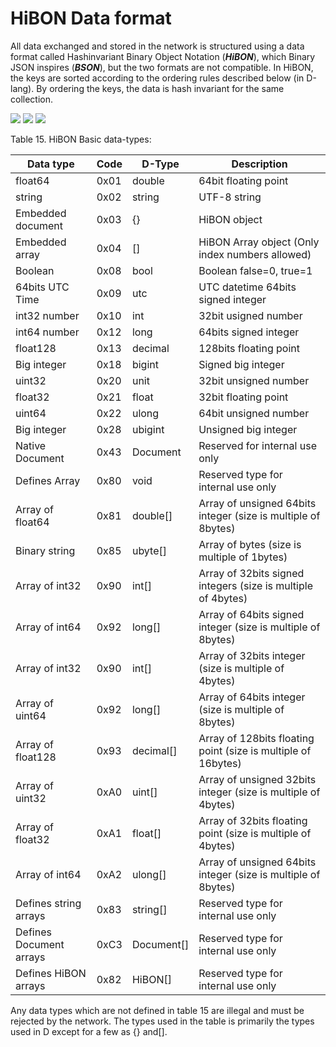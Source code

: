#  HiBON Data format


 All data exchanged and stored in the network is structured using a data format called Hashinvariant Binary Object Notation (***HiBON***), which Binary JSON inspires (***BSON***), but the two formats are not compatible. In HiBON, the keys are sorted according to the ordering rules described below (in D-lang). By ordering the keys, the data is hash invariant for the same collection.

![](https://i.imgur.com/gCbIu8J.png)
![](https://i.imgur.com/dbGRe3S.png)
![](https://i.imgur.com/uztdGyq.png)

Table 15. HiBON Basic data-types:




| Data type               | Code | D-Type     | Description                                                   |
| ----------------------- | ---- | ---------- | ------------------------------------------------------------- |
| float64                 | 0x01 | double     | 64bit floating point                                          |
| string                  | 0x02 | string     | UTF-8 string                                                  |
| Embedded document       | 0x03 | {}         | HiBON object                                                  |
| Embedded array          | 0x04 | []         | HiBON Array object (Only index numbers allowed)               |
| Boolean                 | 0x08 | bool       | Boolean false=0, true=1                                       |
| 64bits UTC Time         | 0x09 | utc        | UTC datetime 64bits signed integer                            |
| int32 number            | 0x10 | int        | 32bit usigned number                                          |
| int64 number            | 0x12 | long       | 64bits signed integer                                         |
| float128                | 0x13 | decimal    | 128bits floating point                                        |
| Big integer             | 0x18 | bigint     | Signed big integer                                            |
| uint32                  | 0x20 | unit       | 32bit unsigned number                                         |
| float32                 | 0x21 | float      | 32bit floating point                                          |
| uint64                  | 0x22 | ulong      | 64bit unsigned number                                         |
| Big integer             | 0x28 | ubigint    | Unsigned big integer                                          |
| Native Document         | 0x43 | Document   | Reserved for internal use only                                |
| Defines Array           | 0x80 | void       | Reserved type for internal use only                           |
| Array of float64        | 0x81 | double[]   | Array of unsigned 64bits integer (size is multiple of 8bytes) |
| Binary string           | 0x85 | ubyte[]    | Array of bytes (size is multiple of 1bytes)                   |
| Array of int32          | 0x90 | int[]      | Array of 32bits signed integers (size is multiple of 4bytes)  |
| Array of int64          | 0x92 | long[]     | Array of 64bits signed integer (size is multiple of 8bytes)   |
| Array of int32          | 0x90 | int[]      | Array of 32bits integer (size is multiple of 4bytes)          |
| Array of uint64         | 0x92 | long[]     | Array of 64bits integer (size is multiple of 8bytes)          |
| Array of float128       | 0x93 | decimal[]  | Array of 128bits floating point (size is multiple of 16bytes) |
| Array of uint32         | 0xA0 | uint[]     | Array of unsigned 32bits integer (size is multiple of 4bytes) |
| Array of float32        | 0xA1 | float[]    | Array of 32bits floating point (size is multiple of 4bytes)   |
| Array of int64          | 0xA2 | ulong[]    | Array of unsigned 64bits integer (size is multiple of 8bytes) |
| Defines string arrays   | 0x83 | string[]   | Reserved type for internal use only                           |
| Defines Document arrays | 0xC3 | Document[] | Reserved type for internal use only                           |
| Defines HiBON arrays    | 0x82 |HiBON[]     |Reserved type for internal use only          |
 
  Any data types which are not defined in table 15 are illegal and must be rejected by the network. The types used in the table is primarily the types used in D except for a few as {} and[].
                                                         

                                                             


 

